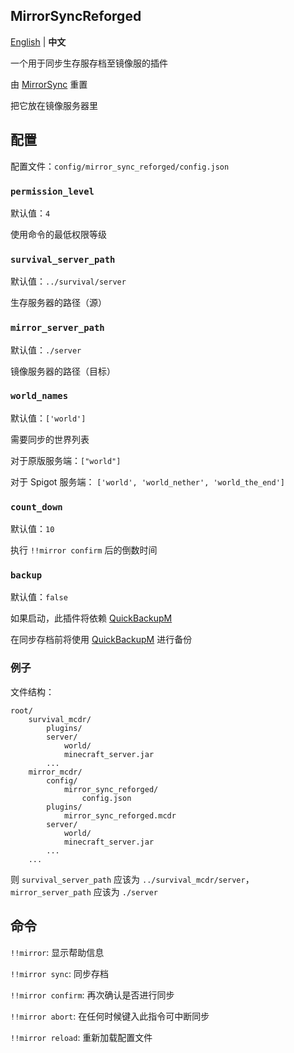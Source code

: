 MirrorSyncReforged
-----

[English](./README.md) | **中文**

一个用于同步生存服存档至镜像服的插件

由 [MirrorSync](https://github.com/Ivan-1F/MCDReforged-Plugins/tree/master/MirrorSync) 重置

把它放在镜像服务器里

## 配置

配置文件：`config/mirror_sync_reforged/config.json`

### `permission_level`

默认值：`4`

使用命令的最低权限等级

### `survival_server_path`

默认值：`../survival/server`

生存服务器的路径（源）

### `mirror_server_path`

默认值：`./server`

镜像服务器的路径（目标）

### `world_names`

默认值：`['world']`

需要同步的世界列表

对于原版服务端：`["world"]`

对于 Spigot 服务端： `['world', 'world_nether', 'world_the_end']`

### `count_down`

默认值：`10`

执行 `!!mirror confirm` 后的倒数时间

### `backup`

默认值：`false`

如果启动，此插件将依赖 [QuickBackupM](https://github.com/TISUnion/QuickBackupM)

在同步存档前将使用 [QuickBackupM](https://github.com/TISUnion/QuickBackupM) 进行备份

### 例子

文件结构：

```
root/
    survival_mcdr/
        plugins/
        server/
            world/
            minecraft_server.jar
        ...
    mirror_mcdr/
        config/
            mirror_sync_reforged/
                config.json
        plugins/
            mirror_sync_reforged.mcdr
        server/
            world/
            minecraft_server.jar
        ...
    ...
```

则 `survival_server_path` 应该为 `../survival_mcdr/server`，`mirror_server_path` 应该为 `./server`

## 命令

`!!mirror`: 显示帮助信息

`!!mirror sync`: 同步存档

`!!mirror confirm`: 再次确认是否进行同步

`!!mirror abort`: 在任何时候键入此指令可中断同步

`!!mirror reload`: 重新加载配置文件

